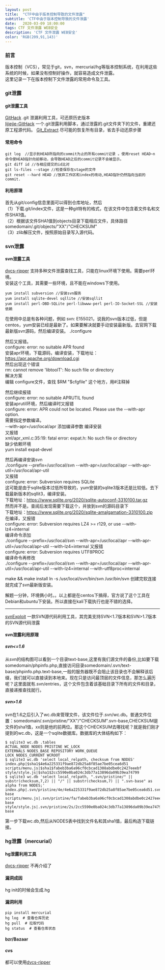 ```yaml
---
layout: post
title:  "CTF中由于版本控制导致的文件泄露"
subtitle: 'CTF中由于版本控制导致的文件泄露'
date:   2020-03-09 18:00:00
tags: CTF 文件泄露 WEB安全
description: 'CTF 文件泄露 WEB安全'
color: 'RGB(209,91,143)'
---
```


### 前言
版本控制（VCS），常见于git，svn，mercurial/hg等版本控制系统，在利用这些系统的时候，如果没有控制好操作，就容易造成文件泄露。  
这里记录一下在版本控制下文件泄露的常用命令及工具。

### git泄露
#### git泄露工具
[GitHack](https://github.com/BugScanTeam/GitHack) .git 泄漏利用工具，可还原历史版本  
[lijiejie-GitHack](https://github.com/BugScanTeam/GitHack) 一个.git泄露利用脚本，通过泄露的.git文件夹下的文件，重建还原工程源代码。 
[Git_Extract](https://github.com/gakki429/Git_Extract) 尽可能的恢复所有目录，省去手动还原步骤  

#### 常用命令

```
git log  //显示到HEAD所指向的commit为止的所有commit记录 。使用reset HEAD~n 命令使HEAD指针向前移动，会导致HEAD之后的commit记录不会被显示。
git diff id //与相应提交的id比对
git ls-files --stage //检查保存在stage的文件
git reset --hard HEAD //放弃工作区和index的改动,HEAD指针仍然指向当前的commit.
```
#### 利用原理 
首先从git/config信息里面可以得到仓库地址，然后  
（1）下载.git/index文件，这是一种git特有的格式，在该文件中包含着文件名和文件SHA1值。   
（2）根据该文件SHA1值到objects目录下载相应文件，具体路径somedomain/.git/objects/"XX"/"CHECKSUM"   
（3）zlib解压文件，按照原始目录写入源代码。  

### svn泄露
#### svn泄露工具
[dvcs-ripper](https://github.com/kost/dvcs-ripper) 支持多种文件泄露查找工具，只能在linux环境下使用。需要perl环境。  
安装这个工具，其需要一些环境，且不能在windows下使用。  

```
yum install subversion //安装svn服务
yum install sqlite-devel sqllite //安装sqllit
yum install perl-DBD-SQLite perl-libwww-perl perl-IO-Socket-SSL //安装依赖
```
在使用中总是有各种问题，例如
svn: E155021，说我的svn版本过低，但是centos，yum安装已经是最新了。如果要解决就要手动安装最新版。去官网下载最新版svn源码，然后编译安装。
./configure

然后又报错。  
configure: error: no suitable APR found  
安装apr环境，下载源码，编译安装，下载地址：https://apr.apache.org/download.cgi    
然后出现这个错误  
rm: cannot remove 'libtoolT': No such file or directory  
解决方案  
编辑 configure文件，查找 $RM "$cfgfile" 这个地方，用#注释掉

然后继续报错  
configure: error: no suitable APRUTIL found  
安装aprutil环境，然后编译时又报错  
configure: error: APR could not be located. Please use the --with-apr option.  
需要指定参数编译。  
--with-apr=/usr/local/apr 添加编译参数 编译安装  
又报错  
xml/apr_xml.c:35:19: fatal error: expat.h: No such file or directory  
缺少依赖环境  
yum install expat-devel  

然后再编译安装svn  
./configure --prefix=/usr/local/svn --with-apr=/usr/local/apr --with-apr-util=/usr/local/apr-util  
又报错  
configure: error: Subversion requires SQLite  
这可能是由于sqlite版本过低所导致的，yum安装的sqlite3版本还是比较低。去下载最新版本的sqllit3，编译安装。  
下载地址：https://www.sqlite.org/2020/sqlite-autoconf-3310100.tar.gz  
然而并不是。查阅后发现需要下载这个，并放到svn的源码目录下  
下载地址：https://www.sqlite.org/2020/sqlite-amalgamation-3310100.zip  
在编译，又报错   
configure: error: Subversion requires LZ4 >= r129, or use --with-lz4=internal  
编译命令添加  
./configure --prefix=/usr/local/svn --with-apr=/usr/local/apr --with-apr-util=/usr/local/apr-util --with-lz4=internal
又报错  
configure: error: Subversion requires UTF8PROC  
编译命令再修改  
./configure --prefix=/usr/local/svn --with-apr=/usr/local/apr --with-apr-util=/usr/local/apr-util --with-lz4=internal --with-utf8proc=internal

make && make install
ln -s /usr/local/svn/bin/svn /usr/bin/svn
创建完软连接就完成了svn最新版安装。

解题一分钟，环境俩小时。。以上都是在centos下搞得，官方说了这个工具在Debian和ubuntu下安装。所以直接在kali下载执行也是不错的选择。
***
[svnExploit](https://github.com/admintony/svnExploit) 一款SVN源代码利用工具，其完美支持SVN<1.7版本和SVN>1.7版本的SVN源代码泄露  

#### svn泄露利用原理
##### svn<=1.6
从svn的结构图可以看到一个目录text-base,这里有我们源文件的备份,比如要下载somedomain/phpinfo.php,直接访问目录somedomain/.svn/text-base/phpinfo.php.text-base,一般的服务器既不会阻止该目录也不会解释该后缀，我们就可以直接读到本地来。现在只是访问最顶层的文件信息，那怎么遍历呢？这里面就有.svn/entries，这个文件包含着该基础目录下所有的文件和目录，直接递推查找就行。
##### svn>1.6
svn在1.6之后引入了wc.db来管理文件，该文件位于.svn/wc.db。普通文件位置：somedomain/.svn/pristine/"XX"/"CHECKSUM".svn-base,CHECKSUM是文件的sha1值，xx则是他的前两位。那这个CHECKSUM去哪找呢？就是我们刚才提到的wc.db，这是一个sqlite数据库。数据库的大体结构如下：

```
$ sqlite3 wc.db .tables  
ACTUAL_NODE NODES PRISTINE WC_LOCK  
EXTERNALS NODES_BASE REPOSITORY WORK_QUEUE  
LOCK NODES_CURRENT WCROOT  
$ sqlite3 wc.db 'select local_relpath, checksum from NODES'
index.php|$sha1$4e6a225331f9ae872db25a8f85ae7be05cea6d51 
scripts/menu.js|$sha1$fabeb3ba6a96cf0cbcad1308abdbe0c2427eeebf 
style/style.js|$sha1$2cc5590e0ba024c3db77a13896da09b39ea74799  
$ sqlite3 wc.db 'select local_relpath, ".svn/pristine/" || substr(checksum,7,2) || "/" || substr(checksum,7) || ".svn-base" as alpha from NODES;' 
index.php|.svn/pristine/4e/4e6a225331f9ae872db25a8f85ae7be05cea6d51.svn-base 
scripts/menu.js|.svn/pristine/fa/fabeb3ba6a96cf0cbcad1308abdbe0c2427eeebf.svn-base  
style/style.js|.svn/pristine/2s/2cc5590e0ba024c3db77a13896da09b39ea74799.svn-base
```

第一步下载wc.db,然后从NODES表中找到文件名和其sha1值，最后构造下载链接。

### hg泄露（mercurial）
#### hg泄露利用工具
[dvcs-ripper](https://github.com/kost/dvcs-ripper)  不再介绍了

#### 漏洞成因
hg init的时候会生成.hg

#### 漏洞利用

```
pip install mercurial
hg log  # 查看仓库历史
hg pull  # 拉取代码
hg status  # 查看仓库状态
```
#### bzr/Bazaar
#### cvs
都可以使用[dvcs-ripper](https://github.com/kost/dvcs-ripper)